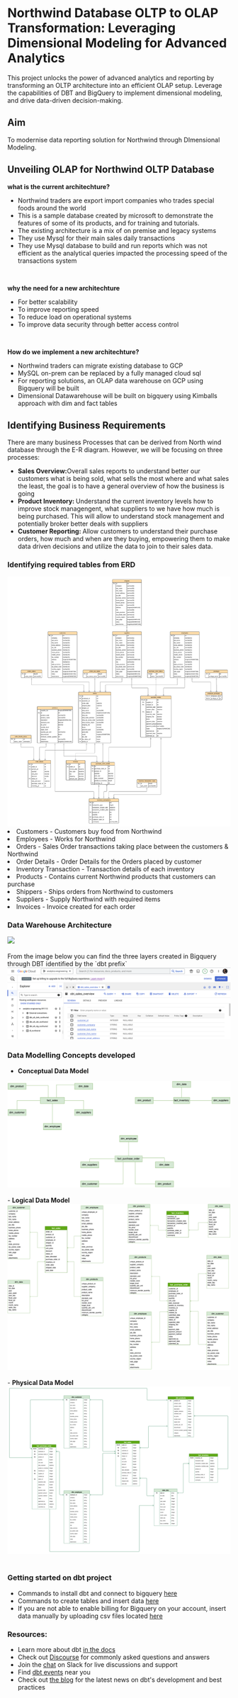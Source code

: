 # Northwind Database OLTP to OLAP Transformation: Leveraging Dimensional Modeling for Advanced Analytics
This project unlocks the power of advanced analytics and reporting by transforming an OLTP architecture into an efficient OLAP setup. Leverage the capabilities of DBT and BigQuery to implement dimensional modeling, and drive data-driven decision-making.

## Aim
To modernise data reporting solution for Northwind through DImensional Modeling.


## Unveiling OLAP for Northwind OLTP Database
<b>what is the current architechture?</b>

- Northwind traders are export import companies who trades special foods around the world
- This is a sample database created by microsoft to demonstrate the features of some of its products, and for training and tutorials.
- The existing architecture is a mix of on premise and legacy systems
- They use Mysql for their main sales daily transactions
- They use Mysql database to build and run reports which was not efficient as the analytical queries impacted the processing speed of the transactions system
<br>

<b>why the need for a new architechture</b>

- For better scalability
- To improve reporting speed
- To reduce load on operational systems
- To improve data security through better access control
<br>

<b>How do we implement a new architechture?</b>

- Northwind traders can migrate existing database to GCP
- MySQL on-prem can be replaced by a fully managed cloud sql
- For reporting solutions, an OLAP data warehouse on GCP using Bigquery will be built
- Dimensional Datawarehouse will be built on bigquery using Kimballs approach with dim and fact tables



## Identifying Business Requirements
There are many business Processes that can be derived from North wind database through the E-R diagram. However, we will be focusing on three processes:
- <b>Sales Overview:</b>Overall sales reports to understand better our customers what is being sold, what sells the most where and what sales the least, the goal is to have a general overview of how the business is going
- <b>Product Inventory: </b>
Understand the current inventory levels how to improve stock managengent, what suppliers to we have how much is being purchased. This will allow to understand stock management and potentially broker better deals with suppliers
- <b>Customer Reporting: </b>
Allow customers to understand their purchase orders, how much and when are they buying, empowering them to make data driven decisions and utilize the data to join to their sales data.

### Identifying required tables from ERD
<img src="readme_images/northwind-oltp-erd.png">
<br>
<li>Customers - Customers buy food from Northwind</li>
<li>Employees - Works for Northwind</li>
<li>Orders - Sales Order transactions taking place between the customers & Northwind</li>
<li>Order Details - Order Details for the Orders placed by customer</li>
<li>Inventory Transaction - Transaction details of each inventory</li>
<li>Products - Contains current Northwind products that customers can purchase</li>
<li>Shippers - Ships orders from Northwind to customers</li>
<li>Suppliers - Supply Northwind with required items</li>
<li>Invoices - Invoice created for each order</li>



### Data Warehouse Architecture
<img src="readme_images/architechture.png">
<br><br>
From the image below you can find the three layers created in Bigquery through DBT identified by the `dbt prefix`
<br>
<img src="readme_images/layers.png">


### Data Modelling Concepts developed
- <b>Conceptual Data Model</b>
<img src="readme_images/conceptual_model.png">
<br><br>
- <b>Logical Data Model</b>
<img src="readme_images/logical_model.png">
<br><br>
- <b>Physical Data Model</b>
<img src="readme_images/physical_model.png">
<br><br>


### Getting started on dbt project
- Commands to install dbt and connect to bigquery <a href="">here</a>
- Commands to create tables and insert data <a href="">here</a>
- If you are not able to enable billing for Bigquery on your account, insert data manually by uploading csv files located <a href="">here</a>



### Resources:
- Learn more about dbt [in the docs](https://docs.getdbt.com/docs/introduction)
- Check out [Discourse](https://discourse.getdbt.com/) for commonly asked questions and answers
- Join the [chat](https://community.getdbt.com/) on Slack for live discussions and support
- Find [dbt events](https://events.getdbt.com) near you
- Check out [the blog](https://blog.getdbt.com/) for the latest news on dbt's development and best practices
